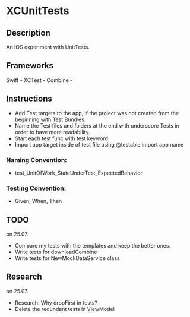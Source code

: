 # XCUnitTests

## Description
An iOS experiment with UnitTests.

## Frameworks
Swift - XCTest - Combine - 

## Instructions
- Add Test targets to the app, if the project was not created from the beginning with Test Bundles.
- Name the Test files and folders at the end with underscore Tests in order to have more readability.
- Start each test func with test keyword.
- Import app target inside of test file using @testable import app name

### Naming Convention:
- test_UnitOfWork_StateUnderTest_ExpectedBehavior

### Testing Convention:
- Given, When, Then

## TODO
on 25.07: 
- Compare my tests with the templates and keep the better ones.
- Write tests for downloadCombine
- Write tests for NewMockDataService class

## Research
on 25.07: 
- Research: Why dropFirst in tests?
- Delete the redundant tests in ViewModel
 
